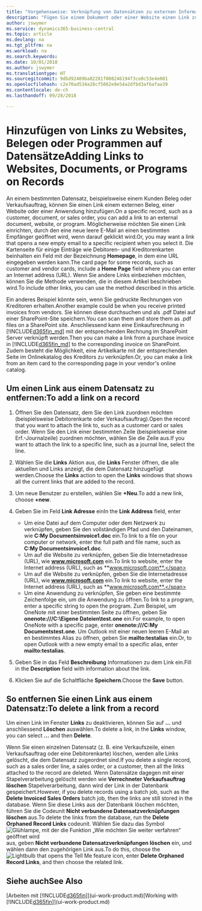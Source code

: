```yaml
---
title: "Vorgehensweise: Verknüpfung von Datensätzen zu externen Informationen oder Programmen | Microsoft Docs"
description: "Fügen Sie einem Dokument oder einer Website einen Link zu einem bestimmten Datensatz hinzu, beispielsweise zu einer Kundenkarte oder einem Dokument."
author: jswymer
ms.service: dynamics365-business-central
ms.topic: article
ms.devlang: na
ms.tgt_pltfrm: na
ms.workload: na
ms.search.keywords: 
ms.date: 10/01/2018
ms.author: jswymer
ms.translationtype: HT
ms.sourcegitcommit: 9dbd92409ba02281f008246194f3ce0c53e4e001
ms.openlocfilehash: c2e70ad534a28cf5062e9e54a2dfbd3af6afaa39
ms.contentlocale: de-ch
ms.lasthandoff: 09/28/2018

---
```

# <a name="adding-links-to-websites-documents-or-programs-on-records"></a><span data-ttu-id="82942-103">Hinzufügen von Links zu Websites, Belegen oder Programmen auf Datensätze</span><span class="sxs-lookup"><span data-stu-id="82942-103">Adding Links to Websites, Documents, or Programs on Records</span></span>
<span data-ttu-id="82942-104">An einem bestimmten Datensatz, beispielsweise einem Kunden Beleg oder Verkaufsauftrag, können Sie einen Link einem externen Beleg, einer Website oder einer Anwendung hinzufügen.</span><span class="sxs-lookup"><span data-stu-id="82942-104">On a specific record, such as a customer, document, or sales order, you can add a link to an external document, website, or program.</span></span> <span data-ttu-id="82942-105">Möglicherweise möchten Sie einen Link einrichten, durch den eine neue leere E-Mail an einen bestimmten Empfänger geöffnet wird, wenn darauf geklickt wird.</span><span class="sxs-lookup"><span data-stu-id="82942-105">Or, you may want a link that opens a new empty email to a specific recipient when you select it.</span></span> <span data-ttu-id="82942-106">Die Kartenseite für einige Einträge wie Debitoren- und Kreditorenkarten beinhalten ein Feld mit der Bezeichnung **Homepage**, in dem eine URL eingegeben werden kann.</span><span class="sxs-lookup"><span data-stu-id="82942-106">The card page for some records, such as customer and vendor cards, include a **Home Page** field where you can enter an Internet address (URL).</span></span> <span data-ttu-id="82942-107">Wenn Sie andere Links einbeziehen möchten, können Sie die Methode verwenden, die in diesem Artikel beschrieben wird.</span><span class="sxs-lookup"><span data-stu-id="82942-107">To include other links, you can use the method described in this article.</span></span>

<span data-ttu-id="82942-108">Ein anderes Beispiel könnte sein, wenn Sie gedruckte Rechnungen von Kreditoren erhalten.</span><span class="sxs-lookup"><span data-stu-id="82942-108">Another example could be when you receive printed invoices from vendors.</span></span> <span data-ttu-id="82942-109">Sie können diese durchsuchen und als .pdf Datei auf einer SharePoint-Site speichern.</span><span class="sxs-lookup"><span data-stu-id="82942-109">You can scan them and store them as .pdf files on a SharePoint site.</span></span> <span data-ttu-id="82942-110">Anschliessend kann eine Einkaufsrechnung in  [!INCLUDE[d365fin_md](includes/d365fin_md.md)] mit der entsprechenden Rechnung im SharePoint Server verknüpft werden.</span><span class="sxs-lookup"><span data-stu-id="82942-110">Then you can make a link from a purchase invoice in [!INCLUDE[d365fin_md](includes/d365fin_md.md)] to the corresponding invoice on  SharePoint.</span></span> <span data-ttu-id="82942-111">Zudem besteht die Möglichkeit, eine Artikelkarte mit der entsprechenden Seite im Onlinekatalog des Kreditors zu verknüpfen.</span><span class="sxs-lookup"><span data-stu-id="82942-111">Or, you can make a link from an item card to the corresponding page in your vendor's online catalog.</span></span>

## <a name="to-add-a-link-on-a-record"></a><span data-ttu-id="82942-112">Um einen Link aus einem Datensatz zu entfernen:</span><span class="sxs-lookup"><span data-stu-id="82942-112">To add a link on a record</span></span>   

1.  <span data-ttu-id="82942-113">Öffnen Sie den Datensatz, dem Sie den Link zuordnen möchten (beispielsweise Debitorenkarte oder Verkaufsauftrag).</span><span class="sxs-lookup"><span data-stu-id="82942-113">Open the record that you want to attach the link to, such as a customer card or sales order.</span></span> <span data-ttu-id="82942-114">Wenn Sie den Link einer bestimmten Zeile (beispielsweise eine Erf.-Journalzeile) zuordnen möchten, wählen Sie die Zeile aus.</span><span class="sxs-lookup"><span data-stu-id="82942-114">If you want to attach the link to a specific line, such as a journal line, select the line.</span></span>  

2.  <span data-ttu-id="82942-115">Wählen Sie die **Links** Aktion aus, die **Links** Fenster öffnen, die alle aktuellen und Links anzeigt, die dem Datensatz hinzugefügt werden.</span><span class="sxs-lookup"><span data-stu-id="82942-115">Choose the **Links** action to open the **Links** windows that shows all the current links that are added to the record.</span></span>

3. <span data-ttu-id="82942-116">Um neue Benutzer zu erstellen, wählen Sie **+Neu**.</span><span class="sxs-lookup"><span data-stu-id="82942-116">To add a new link, choose **+new**.</span></span>

4.  <span data-ttu-id="82942-117">Geben Sie im Feld **Link Adresse** ein</span><span class="sxs-lookup"><span data-stu-id="82942-117">In the **Link Address** field, enter</span></span>

    -   <span data-ttu-id="82942-118">Um eine Datei auf dem Computer oder dem Netzwerk zu verknüpfen, geben Sie den vollständigen Pfad und den Dateinamen, wie **C:My Documentsinvoice1.doc** ein.</span><span class="sxs-lookup"><span data-stu-id="82942-118">To link to a file on your computer or network, enter the full path and file name, such as  **C:My Documentsinvoice1.doc**.</span></span>
    -   <span data-ttu-id="82942-119">Um auf die Website zu verknüpfen, geben Sie die Internetadresse (URL), wie **www.microsoft.com** ein.</span><span class="sxs-lookup"><span data-stu-id="82942-119">To link to website, enter the Internet address (URL), such as **www.microsoft.com**.</span></span>
    -   <span data-ttu-id="82942-120">Um auf die Website zu verknüpfen, geben Sie die Internetadresse (URL), wie **www.microsoft.com** ein.</span><span class="sxs-lookup"><span data-stu-id="82942-120">To link to website, enter the Internet address (URL), such as **www.microsoft.com**.</span></span>
    -   <span data-ttu-id="82942-121">Um eine Anwendung zu verknüpfen, Sie geben eine bestimmte Zeichenfolge ein, um die Anwendung zu öffnen.</span><span class="sxs-lookup"><span data-stu-id="82942-121">To link to a program, enter a specific string to open the program.</span></span> <span data-ttu-id="82942-122">Zum Beispiel, um OneNote mit einer bestimmten Seite zu öffnen, geben Sie **onenote:///C:\Eigene Dateien\test.one** ein.</span><span class="sxs-lookup"><span data-stu-id="82942-122">For example, to open OneNote with a specific page, enter **onenote:///C:My Documentstest.one**.</span></span> <span data-ttu-id="82942-123">Um Outlook mit einer neuen leeren E-Mail an en bestimmtes Alias zu öffnen, geben Sie **mailto:testalias** ein.</span><span class="sxs-lookup"><span data-stu-id="82942-123">Or, to open Outlook with a new empty email to a specific alias, enter **mailto:testalias**.</span></span>  

5.  <span data-ttu-id="82942-124">Geben Sie in das Feld **Beschreibung** Informationen zu dem Link ein.</span><span class="sxs-lookup"><span data-stu-id="82942-124">Fill in the **Description** field with information about the link.</span></span>  

6.  <span data-ttu-id="82942-125">Klicken Sie auf die Schaltfläche **Speichern**.</span><span class="sxs-lookup"><span data-stu-id="82942-125">Choose the **Save** button.</span></span>  

## <a name="to-delete-a-link-from-a-record"></a><span data-ttu-id="82942-126">So entfernen Sie einen Link aus einem Datensatz:</span><span class="sxs-lookup"><span data-stu-id="82942-126">To delete a link from a record</span></span>  

<span data-ttu-id="82942-127">Um einen Link im Fenster **Links** zu deaktivieren, können Sie auf **…** und anschliessend **Löschen** auswählen.</span><span class="sxs-lookup"><span data-stu-id="82942-127">To delete a link, in the **Links** window, you can select **...** and then **Delete**.</span></span>

<span data-ttu-id="82942-128">Wenn Sie einen einzelnen Datensatz (z. B. eine Verkaufszeile, einen Verkaufsauftrag oder eine Debitorenkarte) löschen, werden alle Links gelöscht, die dem Datensatz zugeordnet sind.</span><span class="sxs-lookup"><span data-stu-id="82942-128">If you delete a single record, such as a sales order line, a sales order, or a customer, then all the links attached to the record are deleted.</span></span> <span data-ttu-id="82942-129">Wenn Datensätze dagegen mit einer Stapelverarbeitung gelöscht werden wie **Verrechneter Verkaufsauftrag löschen** Stapelverarbeitung, dann wird der Link in der Datenbank gespeichert.</span><span class="sxs-lookup"><span data-stu-id="82942-129">However, if you delete records using a batch job, such as the **Delete Invoiced Sales Orders** batch job, then the links are still stored in the database.</span></span> <span data-ttu-id="82942-130">Wenn Sie diese Links aus der Datenbank löschen möchten, führen Sie die Codeunit **Nicht verbundene Datensatzverknüpfungen löschen** aus.</span><span class="sxs-lookup"><span data-stu-id="82942-130">To delete the links from the database, run the **Delete Orphaned Record Links** codeunit.</span></span> <span data-ttu-id="82942-131">Wählen Sie dazu das Symbol ![Glühlampe, mit der die Funktion „Wie möchten Sie weiter verfahren“ geöffnet wird](media/ui-search/search_small.png "Wie möchten Sie weiter verfahren?") aus, geben **Nicht verbundene Datensatzverknüpfungen löschen** ein, und wählen dann den zugehörigen Link aus.</span><span class="sxs-lookup"><span data-stu-id="82942-131">To do this, choose the ![Lightbulb that opens the Tell Me feature](media/ui-search/search_small.png "Tell me what you want to do") icon, enter **Delete Orphaned Record Links**, and then choose the related link.</span></span>   

<!-- ### To run delete orphaned record links  

1.  Choose the ![Lightbulb that opens the Tell Me feature](media/ui-search/search_small.png "Tell me what you want to do") icon, enter **Data Deletion**, and then choose the related link.  

2.  In the **Data Deletion** window, choose **Tasks**, and then choose **Delete Orphaned Record Links**.  -->

## <a name="see-also"></a><span data-ttu-id="82942-132">Siehe auch</span><span class="sxs-lookup"><span data-stu-id="82942-132">See Also</span></span>  
<span data-ttu-id="82942-133">[Arbeiten mit [!INCLUDE[d365fin](includes/d365fin_md.md)]](ui-work-product.md)</span><span class="sxs-lookup"><span data-stu-id="82942-133">[Working with [!INCLUDE[d365fin](includes/d365fin_md.md)]](ui-work-product.md)</span></span>  

